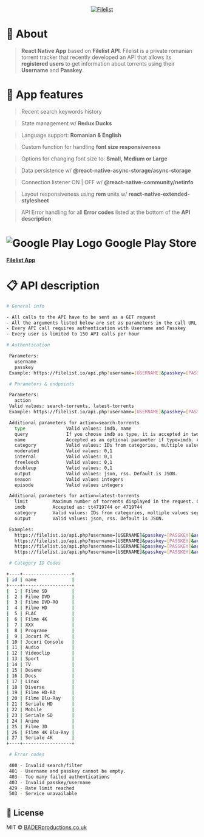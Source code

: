 <p align="center">
  <a href="https://filelist.io/">
    <img alt="Filelist" src="https://i.epvpimg.com/TI5dbab.png">
  </a>
</p>

# 💭 About

> **React Native App** based on **Filelist API**. Filelist is a private romanian torrent tracker that recently developed an API that allows its **registered users** to get information about torrents using their **Username** and **Passkey**.

# 📲 App features

> Recent search keywords history

> State management w/ **Redux Ducks**

> Language support: **Romanian & English**

> Custom function for handling **font size responsiveness**

> Options for changing font size to: **Small, Medium or Large**

> Data persistence w/ **@react-native-async-storage/async-storage**

> Connection listener ON | OFF w/ **@react-native-community/netinfo**

> Layout responsiveness using **rem** units w/ **react-native-extended-stylesheet**

> API Error handling for all **Error codes** listed at the bottom of the **API description**

# ![Google Play Logo](https://www.gstatic.com/android/market_images/web/favicon_v2.ico "Google Play Logo") Google Play Store
**[Filelist App](https://play.google.com/store/apps/details?id=com.baderproductions.fl)**

# 📋 API description

```sh
# General info

- All calls to the API have to be sent as a GET request
- All the arguments listed below are set as parameters in the call URL
- Every API call requires authentication with Username and Passkey
- Every user is limited to 150 API calls per hour

# Authentication

 Parameters:
   username
   passkey
 Example: https://filelist.io/api.php?username=[USERNAME]&passkey=[PASSKEY]

 # Parameters & endpoints

 Parameters:
   action
 Valid values: search-torrents, latest-torrents
 Example: https://filelist.io/api.php?username=[USERNAME]&passkey=[PASSKEY]&action=search-torrents

 Additional parameters for action=search-torrents
   type               Valid values: imdb, name
   query              If you choose imdb as type, it is accepted in two forms: tt4719744 or 4719744;
   name               Accepted as an optional parameter if type=imdb. Also searches in the name field.
   category           Valid values: IDs from categories, multiple values ​​separated by a comma are accepted.
   moderated          Valid values: 0,1
   internal           Valid values: 0,1
   freeleech          Valid values: 0,1
   doubleup           Valid values: 0,1
   output             Valid values: json, rss. Default is JSON.
   season             Valid values integers
   episode            Valid values integers

 Additional parameters for action=latest-torrents
   limit         Maximum number of torrents displayed in the request. Can be 1-100. Default value: 100
   imdb          Accepted as: tt4719744 or 4719744
   category      Valid values: IDs from categories, multiple values ​​separated by a comma are accepted.
   output        Valid values: json, rss. Default is JSON.

 Examples:
   https://filelist.io/api.php?username=[USERNAME]&passkey=[PASSKEY]&action=search-torrents&type=name&query=Gemini
   https://filelist.io/api.php?username=[USERNAME]&passkey=[PASSKEY]&action=search-torrents&type=imdb&query=tt4719744&category=4,19
   https://filelist.io/api.php?username=[USERNAME]&passkey=[PASSKEY]&action=latest-torrents
   https://filelist.io/api.php?username=[USERNAME]&passkey=[PASSKEY]&action=latest-torrents&output=rss

 # Category ID Codes

+----+------------------+
| id | name             |
+----+------------------+
|  1 | Filme SD         |
|  2 | Filme DVD        |
|  3 | Filme DVD-RO     |
|  4 | Filme HD         |
|  5 | FLAC             |
|  6 | Filme 4K         |
|  7 | XXX              |
|  8 | Programe         |
|  9 | Jocuri PC        |
| 10 | Jocuri Console   |
| 11 | Audio            |
| 12 | Videoclip        |
| 13 | Sport            |
| 14 | TV               |
| 15 | Desene           |
| 16 | Docs             |
| 17 | Linux            |
| 18 | Diverse          |
| 19 | Filme HD-RO      |
| 20 | Filme Blu-Ray    |
| 21 | Seriale HD       |
| 22 | Mobile           |
| 23 | Seriale SD       |
| 24 | Anime            |
| 25 | Filme 3D         |
| 26 | Filme 4K Blu-Ray |
| 27 | Seriale 4K       |
+----+------------------+

 # Error codes

 400 - Invalid search/filter
 401 - Username and passkey cannot be empty.
 403 - Too many failed authentications
 403 - Invalid passkey/username
 429 - Rate limit reached
 503 - Service unavailable

```

## :scroll: License

MIT © [BADERproductions.co.uk](https://baderproductions.co.uk/)
